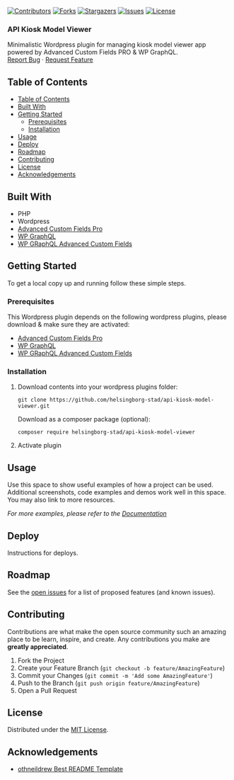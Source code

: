 <!-- SHIELDS -->
[![Contributors][contributors-shield]][contributors-url]
[![Forks][forks-shield]][forks-url]
[![Stargazers][stars-shield]][stars-url]
[![Issues][issues-shield]][issues-url]
[![License][license-shield]][license-url]

<h3>API Kiosk Model Viewer</h3>
<p>
  Minimalistic Wordpress plugin for managing kiosk model viewer app powered by Advanced Custom Fields PRO & WP GraphQL.
  <br />
  <a href="https://github.com/helsingborg-stad/api-kiosk-model-viewer/issues">Report Bug</a>
  ·
  <a href="https://github.com/helsingborg-stad/api-kiosk-model-viewer/issues">Request Feature</a>
</p>

## Table of Contents
- [Table of Contents](#table-of-contents)
- [Built With](#built-with)
- [Getting Started](#getting-started)
  - [Prerequisites](#prerequisites)
  - [Installation](#installation)
- [Usage](#usage)
- [Deploy](#deploy)
- [Roadmap](#roadmap)
- [Contributing](#contributing)
- [License](#license)
- [Acknowledgements](#acknowledgements)

## Built With
* PHP
* Wordpress
* [Advanced Custom Fields Pro](#license)
* [WP GraphQL](#acknowledgements)
* [WP GRaphQL Advanced Custom Fields](#acknowledgements)

## Getting Started
To get a local copy up and running follow these simple steps.
### Prerequisites
This Wordpress plugin depends on the following wordpress plugins, please download & make sure they are activated:
- [Advanced Custom Fields Pro](#license)
- [WP GraphQL](#acknowledgements)
- [WP GRaphQL Advanced Custom Fields](#acknowledgements)

### Installation
1. Download contents into your wordpress plugins folder:
    ```
    git clone https://github.com/helsingborg-stad/api-kiosk-model-viewer.git
    ```
    Download as a composer package (optional):
    ```
    composer require helsingborg-stad/api-kiosk-model-viewer
    ```
2. Activate plugin
## Usage

Use this space to show useful examples of how a project can be used. Additional screenshots, code examples and demos work well in this space. You may also link to more resources.

_For more examples, please refer to the [Documentation](https://example.com)_

## Deploy

Instructions for deploys.

## Roadmap

See the [open issues][issues-url] for a list of proposed features (and known issues).

## Contributing

Contributions are what make the open source community such an amazing place to be learn, inspire, and create. Any contributions you make are **greatly appreciated**.

1. Fork the Project
2. Create your Feature Branch (`git checkout -b feature/AmazingFeature`)
3. Commit your Changes (`git commit -m 'Add some AmazingFeature'`)
4. Push to the Branch (`git push origin feature/AmazingFeature`)
5. Open a Pull Request

## License

Distributed under the [MIT License][license-url].

## Acknowledgements

- [othneildrew Best README Template](https://github.com/othneildrew/Best-README-Template)


<!-- MARKDOWN LINKS & IMAGES -->
<!-- https://www.markdownguide.org/basic-syntax/#reference-style-links -->
[contributors-shield]: https://img.shields.io/github/contributors/helsingborg-stad/api-kiosk-model-viewer.svg?style=flat-square
[contributors-url]: https://github.com/helsingborg-stad/api-kiosk-model-viewer/graphs/contributors
[forks-shield]: https://img.shields.io/github/forks/helsingborg-stad/api-kiosk-model-viewer.svg?style=flat-square
[forks-url]: https://github.com/helsingborg-stad/api-kiosk-model-viewer/network/members
[stars-shield]: https://img.shields.io/github/stars/helsingborg-stad/api-kiosk-model-viewer.svg?style=flat-square
[stars-url]: https://github.com/helsingborg-stad/api-kiosk-model-viewer/stargazers
[issues-shield]: https://img.shields.io/github/issues/helsingborg-stad/api-kiosk-model-viewer.svg?style=flat-square
[issues-url]: https://github.com/helsingborg-stad/api-kiosk-model-viewer/issues
[license-shield]: https://img.shields.io/github/license/helsingborg-stad/api-kiosk-model-viewer.svg?style=flat-square
[license-url]: https://raw.githubusercontent.com/helsingborg-stad/api-kiosk-model-viewer/master/LICENSE
[product-screenshot]: images/screenshot.png